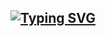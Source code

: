 
## [![Typing SVG](https://readme-typing-svg.herokuapp.com?color=%2336BCF7&lines=HELLO+I'm+NIKOLAY)](https://git.io/typing-svg)

